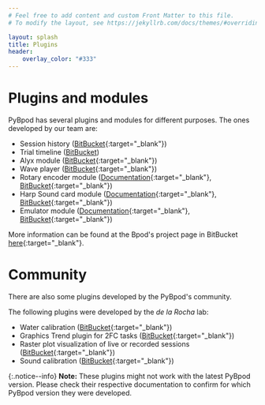 ```yaml
---
# Feel free to add content and custom Front Matter to this file.
# To modify the layout, see https://jekyllrb.com/docs/themes/#overriding-theme-defaults

layout: splash
title: Plugins
header:
    overlay_color: "#333"
---
```


# Plugins and modules #
PyBpod has several plugins and modules for different purposes. The ones developed by our team are:

* Session history ([BitBucket](https://bitbucket.org/fchampalimaud/pybpod-gui-plugin-session-history/){:target="_blank"})
* Trial timeline ([BitBucket](https://bitbucket.org/fchampalimaud/pybpod-gui-plugin-trial-timeline/))
* Alyx module ([BitBucket](https://bitbucket.org/fchampalimaud/pybpod-alyx-module/){:target="_blank"})
* Wave player ([BitBucket](https://bitbucket.org/fchampalimaud/pybpod-gui-plugin-waveplayer/){:target="_blank"})
* Rotary encoder module ([Documentation](https://pybpod-api-rotary-encoder-module.readthedocs.io/){:target="_blank"}, [BitBucket](https://bitbucket.org/fchampalimaud/pybpod-rotary-encoder-module/){:target="_blank"})
* Harp Sound card module ([Documentation](https://pybpod-soundcard-module.readthedocs.io/){:target="_blank"}, [BitBucket](https://bitbucket.org/fchampalimaud/pybpod-soundcard-module/){:target="_blank"})
* Emulator module ([Documentation](https://pybpod-gui-plugin-emulator.readthedocs.io/){:target="_blank"}, [BitBucket](https://bitbucket.org/fchampalimaud/pybpod-gui-plugin-emulator/){:target="_blank"})

More information can be found at the Bpod's project page in BitBucket [here](https://bitbucket.org/account/user/fchampalimaud/projects/BPOD){:target="_blank"}.

# Community #
There are also some plugins developed by the PyBpod's community.

The following plugins were developed by the _de la Rocha_ lab:
* Water calibration ([BitBucket](https://bitbucket.org/delaRochaLab/water-calibration-plugin/){:target="_blank"})
* Graphics Trend plugin for 2FC tasks ([BitBucket](https://bitbucket.org/delaRochaLab/trend-2fc-plugin/src/master-3A/){:target="_blank"})
* Raster plot visualization of live or recorded sessions ([BitBucket](https://bitbucket.org/delaRochaLab/raster-plugin/){:target="_blank"})
* Sound calibration ([BitBucket](https://bitbucket.org/delaRochaLab/sound-calibration-plugin/src/master-3A/){:target="_blank"})

{:.notice--info}
**Note:** These plugins might not work with the latest PyBpod version. Please check their respective documentation to confirm for which PyBpod version they were developed.